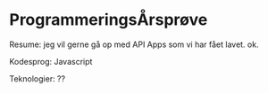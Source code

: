 # ProgrammeringsÅrsprøve

Resume: jeg vil gerne gå op med API Apps som vi har fået lavet. ok.

Kodesprog: Javascript

Teknologier: ??
